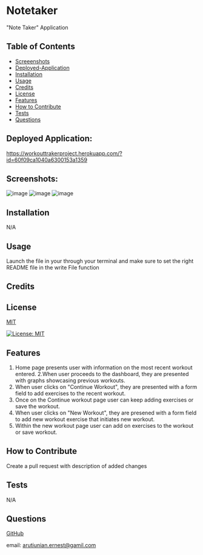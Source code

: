 # Notetaker
 "Note Taker" Application



## Table of Contents
- [Screeenshots](#screenshots)
- [Deployed-Application](#deployed-application)
- [Installation](#installation)
- [Usage](#usage)
- [Credits](#credits)
- [License](#license)
- [Features](#features)
- [How to Contribute](#how-to-contribute)
- [Tests](#tests)
- [Questions](#questions) 



## Deployed Application:
https://workouttrakerproject.herokuapp.com/?id=60f09ca1040a6300153a1359
 
## Screenshots:
![image](https://user-images.githubusercontent.com/82740498/125856954-14018b9e-6246-43a0-a8fd-d1e6a1d729b3.png)
![image](https://user-images.githubusercontent.com/82740498/125857135-bdb351f3-b7e4-4fe2-a550-8a4c2cf40f8d.png)
![image](https://user-images.githubusercontent.com/82740498/125857196-9698ef98-46f2-4ffe-a874-058c1b32390f.png)



## Installation 

N/A

## Usage 

Launch the file in your through your terminal and make sure to set the right README file in the write File function

## Credits 

## License 

[MIT](https://choosealicense.com/licenses/mit/)

[![License: MIT](https://img.shields.io/badge/License-MIT-yellow.svg)](https://opensource.org/licenses/MIT)

## Features 
1. Home page presents user with information on the most recent workout entered.
2.When user proceeds to the dashboard, they are presented with graphs showcasing previous workouts.
3. When user clicks on "Continue Workout", they are presented with a form field to add exercises to the recent workout.
4. Once on the Continue workout page user can keep adding exercises or save the workout.
5. When user clicks on "New Workout", they are presened with a form field to add new workout exercise that initiates new workout.
6. Within the new workout page user can add on exercises to the workout or save workout.


## How to Contribute 

Create a pull request with description of added changes

## Tests 

N/A


## Questions 

[GitHub](https://github.com/ErnestAr)

email: arutiunian.ernest@gamil.com
